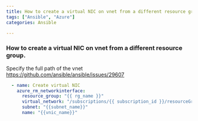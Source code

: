 ```yaml
---
title: How to create a virtual NIC on vnet from a different resource group
tags: ["Ansible", "Azure"]
categories: Ansible

---
```

### How to create a virtual NIC on vnet from a different resource group.

Specify the full path of the vnet
https://github.com/ansible/ansible/issues/29607

```yaml
  - name: Create virtual NIC 
    azure_rm_networkinterface:
      resource_group: "{{ rg_name }}"
      virtual_network: "/subscriptions/{{ subscription_id }}/resourceGroups/{{ vnet_rg_name }}/providers/Microsoft.Network/virtualNetworks/{{ vnet_name }}"
      subnet: "{{subnet_name}}"
      name: "{{vnic_name}}"
```
